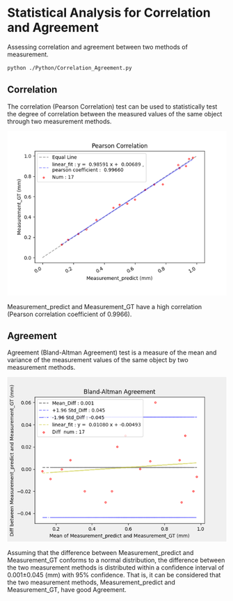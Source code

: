<!--
 * @Author: Shuangchi He / Yulv
 * @Email: yulvchi@qq.com
 * @Date: 2022-02-08 23:33:52
 * @Motto: Entities should not be multiplied unnecessarily.
 * @LastEditors: Shuangchi He
 * @LastEditTime: 2022-02-11 18:08:27
 * @FilePath: /Correlation_and_Agreement_Analysis/README.md
 * @Description: Init from https://github.com/Yulv-git/Correlation_and_Agreement_Analysisc
-->

# Statistical Analysis for Correlation and Agreement

Assessing correlation and agreement between two methods of measurement.

``` bash
python ./Python/Correlation_Agreement.py
```

## Correlation

The correlation (Pearson Correlation) test can be used to statistically test the degree of correlation between the measured values of the same object through two measurement methods.

![Measurement_Pearson_Correlation](./Python/Measurement_Pearson_Correlation.png)

Measurement_predict and Measurement_GT have a high correlation (Pearson correlation coefficient of 0.9966).

## Agreement

Agreement (Bland-Altman Agreement) test is a measure of the mean and variance of the measurement values of the same object by two measurement methods.

![Measurement_Bland-Altman_Agreement](./Python/Measurement_Bland-Altman_Agreement.png)

Assuming that the difference between Measurement_predict and Measurement_GT conforms to a normal distribution, the difference between the two measurement methods is distributed within a confidence interval of 0.001±0.045 (mm) with 95% confidence. That is, it can be considered that the two measurement methods, Measurement_predict and Measurement_GT, have good Agreement.
